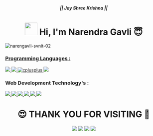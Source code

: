 <h5 align="center">|| Jay Shree Krishna ||</h5>
<!-- Intro -->
<h1 align="center"><img height="40" src="https://c.tenor.com/Wx9IEmZZXSoAAAAi/hi.gif" /> Hi, I'm Narendra Gavli 😇</h1>
<!-- End of Intro -->
<!-- Views -->
<a href="https://github.com/narengavli-svnit-02/"><img align="left" src="https://komarev.com/ghpvc/?username=narengavli-svnit-02&label=Profile%20views&color=6930C3&style=for-the-badge" alt="narengavli-svnit-02" />
<!-- End of Views -->
<br>
<!-- Languages -->
<h3 align="left">Programming Languages :</h3>
<a href="https://www.python.org" target="_blank"> <img src="https://img.shields.io/badge/PYTHON-blue?style=for-the-badge&logo=Python&logoColor=white"/> </a>
<a href="#" target="_blank"> <img src="https://img.shields.io/badge/SHELL%20SCRIPTING-success?style=for-the-badge&logo=GNU%20Bash&logoColor=white"/> </a>
<a href="https://www.geeksforgeeks.org/c-language-set-1-introduction/" target="_blank"> <img src="https://img.shields.io/badge/C%20LANGUAGE-%2300599C.svg?style=for-the-badge&logo=c&logoColor=white" alt="cplusplus"/> </a>   
<a href="https://www.w3schools.com/cpp/" target="_blank"> <img src="https://img.shields.io/badge/c++-%2300599C.svg?style=for-the-badge&logo=c%2B%2B&logoColor=white"/> </a>

<h3 align="left">Web Development Technology's :</h3>
<a href="https://www.w3.org/html/" target="_blank"> <img src="https://img.shields.io/badge/html-%23E34F26.svg?style=for-the-badge&logo=html5&logoColor=white"/> </a>
<a href="https://www.w3schools.com/css/" target="_blank"> <img src="https://img.shields.io/badge/css-%231572B6.svg?style=for-the-badge&logo=css3&logoColor=white"/> </a>
<a href="#" target="_blank"> <img src="https://img.shields.io/badge/BOOTSTRAP-blueviolet?style=for-the-badge&logo=Bootstrap&logoColor=white"/> </a>
<a href="https://developer.mozilla.org/en-US/docs/Web/JavaScript" target="_blank"> <img src="https://img.shields.io/badge/JAVASCRIPT-ff69b4?style=for-the-badge&logo=JavaScript&logoColor=white"/> </a>
<a href="#" target="_blank"> <img src="https://img.shields.io/badge/PHP-critical?style=for-the-badge&logo=PHP&logoColor=white"/> </a>
<a href="#" target="_blank"> <img src="https://img.shields.io/badge/MySQL-black?style=for-the-badge&logo=MySQL&logoColor=white"/> </a>


<!-- Thank You -->
<h1 align="center">😍 THANK YOU FOR VISITING 💖</h1>
<!-- End of Thank You -->

<!-- Social Media -->
<p align="center">
  <a href="https://www.linkedin.com/in/narendragavli-svnit/" target="blank"><img align="center" src="https://img.shields.io/badge/NARENDRA GAVLI-%230077B5.svg?style=for-the-badge&logo=linkedin&logoColor=white" /></a>
  <a href="https://www.instagram.com/naren_gavli/" target="blank"><img align="center" src="https://img.shields.io/badge/NAREN GAVLI-%23E4405F.svg?style=for-the-badge&logo=Instagram&logoColor=white" /></a>
  <a href="#" target="blank"><img align="center" src="https://img.shields.io/badge/Telegram-%231877F2.svg?style=for-the-badge&logo=Telegram&logoColor=white" /></a>
  <a href="https://twitter.com/naren_gavli" target="blank"><img align="center" src="https://img.shields.io/badge/NAREN GAVLI-%231DA1F2.svg?style=for-the-badge&logo=Twitter&logoColor=white" /></a>
</p>
<!-- End of Social Media -->
